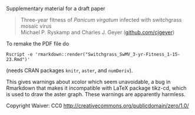 
Supplementary material for a draft paper

> Three-year fitness of *Panicum virgatum* infected with switchgrass mosaic virus  
> Michael P. Ryskamp and Charles J. Geyer ([github.com/cjgeyer](https://github.com/cjgeyer))

To remake the PDF file do

    Rscript -e 'rmarkdown::render("Switchgrass_SwMV_3-yr-Fitness_1-15-23.Rmd")'

(needs CRAN packages `knitr`, `aster`, and `numDeriv`).

This gives warnings about xcolor which seem unavoidable, a bug in Rmarkdown
that makes it incompatible with LaTeX package tikz-cd, which is used to
draw the aster graph.  These warnings are apparently harmless.

Copyright Waiver: CC0 http://creativecommons.org/publicdomain/zero/1.0/
